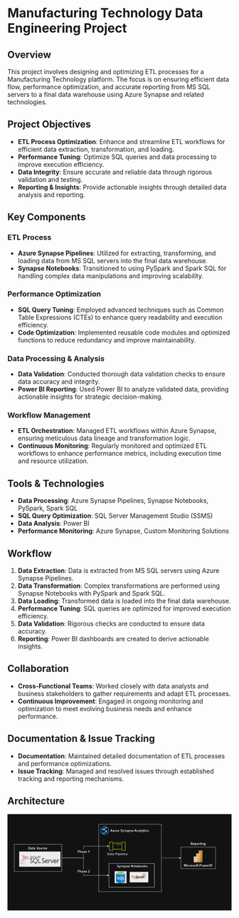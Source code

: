 # Manufacturing Technology Data Engineering Project

## Overview

This project involves designing and optimizing ETL processes for a Manufacturing Technology platform. The focus is on ensuring efficient data flow, performance optimization, and accurate reporting from MS SQL servers to a final data warehouse using Azure Synapse and related technologies.

## Project Objectives

- **ETL Process Optimization**: Enhance and streamline ETL workflows for efficient data extraction, transformation, and loading.
- **Performance Tuning**: Optimize SQL queries and data processing to improve execution efficiency.
- **Data Integrity**: Ensure accurate and reliable data through rigorous validation and testing.
- **Reporting & Insights**: Provide actionable insights through detailed data analysis and reporting.

## Key Components

### ETL Process

- **Azure Synapse Pipelines**: Utilized for extracting, transforming, and loading data from MS SQL servers into the final data warehouse.
- **Synapse Notebooks**: Transitioned to using PySpark and Spark SQL for handling complex data manipulations and improving scalability.

### Performance Optimization

- **SQL Query Tuning**: Employed advanced techniques such as Common Table Expressions (CTEs) to enhance query readability and execution efficiency.
- **Code Optimization**: Implemented reusable code modules and optimized functions to reduce redundancy and improve maintainability.

### Data Processing & Analysis

- **Data Validation**: Conducted thorough data validation checks to ensure data accuracy and integrity.
- **Power BI Reporting**: Used Power BI to analyze validated data, providing actionable insights for strategic decision-making.

### Workflow Management

- **ETL Orchestration**: Managed ETL workflows within Azure Synapse, ensuring meticulous data lineage and transformation logic.
- **Continuous Monitoring**: Regularly monitored and optimized ETL workflows to enhance performance metrics, including execution time and resource utilization.

## Tools & Technologies

- **Data Processing**: Azure Synapse Pipelines, Synapse Notebooks, PySpark, Spark SQL
- **SQL Query Optimization**: SQL Server Management Studio (SSMS)
- **Data Analysis**: Power BI
- **Performance Monitoring**: Azure Synapse, Custom Monitoring Solutions

## Workflow

1. **Data Extraction**: Data is extracted from MS SQL servers using Azure Synapse Pipelines.
2. **Data Transformation**: Complex transformations are performed using Synapse Notebooks with PySpark and Spark SQL.
3. **Data Loading**: Transformed data is loaded into the final data warehouse.
4. **Performance Tuning**: SQL queries are optimized for improved execution efficiency.
5. **Data Validation**: Rigorous checks are conducted to ensure data accuracy.
6. **Reporting**: Power BI dashboards are created to derive actionable insights.

## Collaboration

- **Cross-Functional Teams**: Worked closely with data analysts and business stakeholders to gather requirements and adapt ETL processes.
- **Continuous Improvement**: Engaged in ongoing monitoring and optimization to meet evolving business needs and enhance performance.

## Documentation & Issue Tracking

- **Documentation**: Maintained detailed documentation of ETL processes and performance optimizations.
- **Issue Tracking**: Managed and resolved issues through established tracking and reporting mechanisms.

## Architecture
![Architecture Diagram](manufacturing_arc.png)
